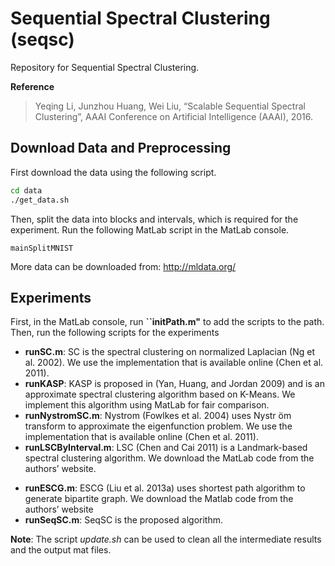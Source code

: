 # Sequential Spectral Clustering (seqsc)

Repository for Sequential Spectral Clustering. 

**Reference**
> Yeqing Li, Junzhou Huang, Wei Liu, “Scalable Sequential Spectral Clustering”, AAAI Conference on Artificial Intelligence (AAAI), 2016.

## Download Data and Preprocessing 

First download the data using the following script.
```bash
cd data
./get_data.sh
```

Then, split the data into blocks and intervals, which is required for the experiment. Run the following MatLab script in the MatLab console.
```
mainSplitMNIST
```

More data can be downloaded from: http://mldata.org/

## Experiments

First, in the MatLab console, run **``initPath.m"** to add the scripts to the path.
Then, run the following scripts for the experiments

+ **runSC.m**: SC is the spectral clustering on normalized Laplacian (Ng
et al. 2002). We use the implementation that is available online (Chen et al. 2011).
+ **runKASP**: KASP is proposed in (Yan, Huang, and Jordan 2009) and is an approximate spectral clustering algorithm based on K-Means. We implement this algorithm using MatLab for fair comparison.
+ **runNystromSC.m**: Nystrom (Fowlkes et al. 2004) uses Nystr ̈om transform to
approximate the eigenfunction problem. We use the implementation that is available online (Chen et al. 2011). 
+ **runLSCByInterval.m**: LSC (Chen and Cai 2011) is a Landmark-based spectral clustering algorithm. We download the MatLab code from
the authors’ website.
- **runESCG.m**: ESCG (Liu et al. 2013a) uses shortest path algorithm to  generate bipartite graph. We download the Matlab code from the authors’ website 
- **runSeqSC.m**: SeqSC is the proposed algorithm.

**Note**: The script *update.sh* can be used to clean all the intermediate results and the output mat files.




